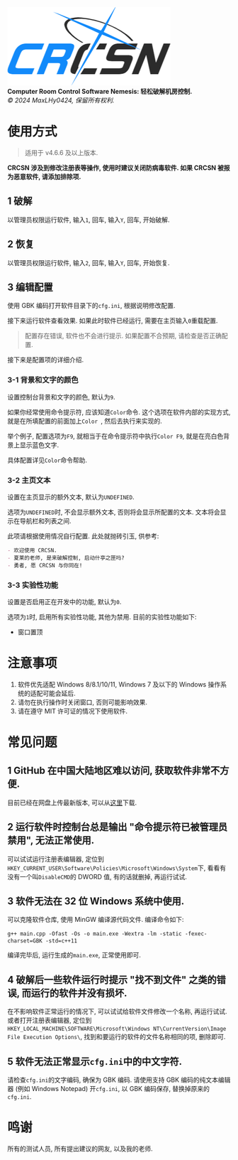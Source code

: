 ![logo](logo.png)\
**Computer Room Control Software Nemesis: 轻松破解机房控制.**\
*©️ 2024 MaxLHy0424, 保留所有权利.*

# 使用方式

> 适用于 v4.6.6 及以上版本.

**CRCSN 涉及到修改注册表等操作, 使用时建议关闭防病毒软件. 如果 CRCSN 被报为恶意软件, 请添加排除项.**

## 1 破解

以管理员权限运行软件, 输入`1`, 回车, 输入`Y`, 回车, 开始破解.

## 2 恢复

以管理员权限运行软件, 输入`2`, 回车, 输入`Y`, 回车, 开始恢复.

## 3 编辑配置

使用 GBK 编码打开软件目录下的`cfg.ini`, 根据说明修改配置.

接下来运行软件查看效果. 如果此时软件已经运行, 需要在主页输入`0`重载配置.

> 配置存在错误, 软件也不会进行提示. 如果配置不合预期, 请检查是否正确配置.

接下来是配置项的详细介绍.

### 3-1 背景和文字的颜色

设置控制台背景和文字的颜色, 默认为`9`.

如果你经常使用命令提示符, 应该知道`Color`命令. 这个选项在软件内部的实现方式, 就是在所填配置的前面加上`Color `, 然后去执行来实现的.

举个例子, 配置选项为`F9`, 就相当于在命令提示符中执行`Color F9`, 就是在亮白色背景上显示蓝色文字.

具体配置详见`Color`命令帮助.

### 3-2 主页文本

设置在主页显示的额外文本, 默认为`UNDEFINED`.

选项为`UNDEFINED`时, 不会显示额外文本, 否则将会显示所配置的文本. 文本将会显示在导航栏和列表之间.

此项请根据使用情况自行配置. 此处就抛砖引玉, 供参考:
````Markdown
- 欢迎使用 CRCSN.
- 夏莱的老师, 是来破解控制, 启动什亭之匣吗?
- 勇者, 愿 CRCSN 与你同在!
````

### 3-3 实验性功能

设置是否启用正在开发中的功能, 默认为`0`.

选项为`1`时, 启用所有实验性功能, 其他为禁用. 目前的实验性功能如下:
- 窗口置顶

# 注意事项

1. 软件优先适配 Windows 8/8.1/10/11, Windows 7 及以下的 Windows 操作系统的适配可能会延后.
2. 请勿在执行操作时关闭窗口, 否则可能影响效果.
3. 请在遵守 MIT 许可证的情况下使用软件.

# 常见问题

## 1 GitHub 在中国大陆地区难以访问, 获取软件非常不方便.

目前已经在网盘上传最新版本, 可以从[这里](https://www.123pan.com/s/HmR8jv-tZLN.html)下载.

## 2 运行软件时控制台总是输出 "命令提示符已被管理员禁用", 无法正常使用.

可以试试运行注册表编辑器, 定位到`HKEY_CURRENT_USER\Software\Policies\Microsoft\Windows\System`下, 看看有没有一个叫`DisableCMD`的 DWORD 值, 有的话就删掉, 再运行试试.

## 3 软件无法在 32 位 Windows 系统中使用.

可以克隆软件仓库, 使用 MinGW 编译源代码文件. 编译命令如下:
````Batch
g++ main.cpp -Ofast -Os -o main.exe -Wextra -lm -static -fexec-charset=GBK -std=c++11
````
编译完毕后, 运行生成的`main.exe`, 正常使用即可.

## 4 破解后一些软件运行时提示 "找不到文件" 之类的错误, 而运行的软件并没有损坏.

在不影响软件正常运行的情况下, 可以试试给软件文件修改一个名称, 再运行试试. 或者打开注册表编辑器, 定位到`HKEY_LOCAL_MACHINE\SOFTWARE\Microsoft\Windows NT\CurrentVersion\Image File Execution Options\`, 找到和要运行的软件的文件名称相同的项, 删除即可.

## 5 软件无法正常显示`cfg.ini`中的中文字符.

请检查`cfg.ini`的文字编码, 确保为 GBK 编码. 请使用支持 GBK 编码的纯文本编辑器 (例如 Windows Notepad) 开`cfg.ini`, 以 GBK 编码保存, 替换掉原来的`cfg.ini`.

# 鸣谢

所有的测试人员, 所有提出建议的网友, 以及我的老师.
